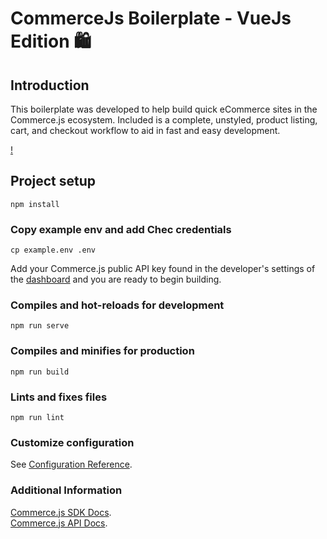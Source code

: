 # CommerceJs Boilerplate - VueJs Edition 🛍️ 

## Introduction

This boilerplate was developed to help build quick eCommerce sites in the Commerce.js ecosystem. Included is a complete, unstyled, product listing, cart, and checkout workflow to aid in fast and easy development. 

[!](https://github.com/chec/commercejs-vuejs-boilerplate/blob/master/src/assets/Boilerplatedemo.png)

## Project setup

```
npm install
```

### Copy example env and add Chec credentials
```
cp example.env .env
```
Add your Commerce.js public API key found in the developer's settings of the [dashboard](https://dashboard.chec.io/settings/developer) and you are ready to begin building.  

### Compiles and hot-reloads for development
```
npm run serve
```

### Compiles and minifies for production
```
npm run build
```

### Lints and fixes files
```
npm run lint
```

### Customize configuration
See [Configuration Reference](https://cli.vuejs.org/config/).

### Additional Information
[Commerce.js SDK Docs](https://commercejs.com/docs/).  
[Commerce.js API Docs](https://commercejs.com/docs/api/#introduction).  

